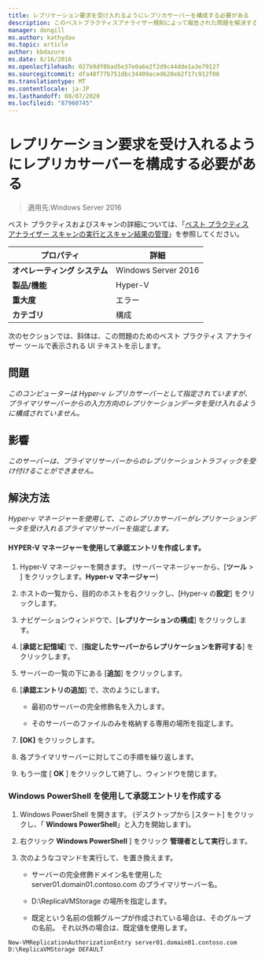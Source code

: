 ```yaml
---
title: レプリケーション要求を受け入れるようにレプリカサーバーを構成する必要がある
description: このベストプラクティスアナライザー規則によって報告された問題を解決するための手順を示します。
manager: dongill
ms.author: kathydav
ms.topic: article
author: kbdazure
ms.date: 8/16/2016
ms.openlocfilehash: 027b9df0bad5e37e0a6e2f2d9c44dde1a3e79127
ms.sourcegitcommit: dfa48f77b751dbc34409aced628eb2f17c912f08
ms.translationtype: MT
ms.contentlocale: ja-JP
ms.lasthandoff: 08/07/2020
ms.locfileid: "87960745"
---
```

# <a name="a-replica-server-must-be-configured-to-accept-replication-requests"></a>レプリケーション要求を受け入れるようにレプリカサーバーを構成する必要がある

>適用先:Windows Server 2016

ベスト プラクティスおよびスキャンの詳細については、「[ベスト プラクティス アナライザー スキャンの実行とスキャン結果の管理](https://go.microsoft.com/fwlink/p/?LinkID=223177)」を参照してください。

|プロパティ|詳細|
|-|-|
|**オペレーティング システム**|Windows Server 2016|
|**製品/機能**|Hyper-V|
|**重大度**|エラー|
|**カテゴリ**|構成|

次のセクションでは、斜体は、この問題のためのベスト プラクティス アナライザー ツールで表示される UI テキストを示します。

## <a name="issue"></a>問題
*このコンピューターは Hyper-v レプリカサーバーとして指定されていますが、プライマリサーバーからの入力方向のレプリケーションデータを受け入れるように構成されていません。*

## <a name="impact"></a>影響
*このサーバーは、プライマリサーバーからのレプリケーショントラフィックを受け付けることができません。*

## <a name="resolution"></a>解決方法
*Hyper-v マネージャーを使用して、このレプリカサーバーがレプリケーションデータを受け入れるプライマリサーバーを指定します。*

#### <a name="create-authorization-entries-using-hyper-v-manager"></a>HYPER-V マネージャーを使用して承認エントリを作成します。

1.  Hyper-V マネージャーを開きます。 (サーバーマネージャーから、[**ツール**  >  ] をクリックします。**Hyper-v マネージャー**)

2.  ホストの一覧から、目的のホストを右クリックし、[Hyper-v の**設定**] をクリックします。

3.  ナビゲーションウィンドウで、[**レプリケーションの構成**] をクリックします。

4.  [**承認と記憶域**] で、[**指定したサーバーからレプリケーションを許可する**] をクリックします。

5.  サーバーの一覧の下にある [**追加**] をクリックします。

6.  [**承認エントリの追加**] で、次のようにします。

    -   最初のサーバーの完全修飾名を入力します。

    -   そのサーバーのファイルのみを格納する専用の場所を指定します。

7.  **[OK]** をクリックします。

8.  各プライマリサーバーに対してこの手順を繰り返します。

9. もう一度 [ **OK** ] をクリックして終了し、ウィンドウを閉じます。

### <a name="create-authorization-entries-using-windows-powershell"></a>Windows PowerShell を使用して承認エントリを作成する

1.  Windows PowerShell を開きます。 (デスクトップから [スタート] をクリックし、「 **Windows PowerShell**」と入力を開始します)。

2.  右クリック **Windows PowerShell** ] をクリック **管理者として実行**します。

3.  次のようなコマンドを実行して、を置き換えます。

    -   サーバーの完全修飾ドメイン名を使用した server01.domain01.contoso.com のプライマリサーバー名。

    -   D:\ReplicaVMStorage の場所を指定します。

    -   既定という名前の信頼グループが作成されている場合は、そのグループの名前。 それ以外の場合は、既定値を使用します。

```
New-VMReplicationAuthorizationEntry server01.domain01.contoso.com D:\ReplicaVMStorage DEFAULT
```



